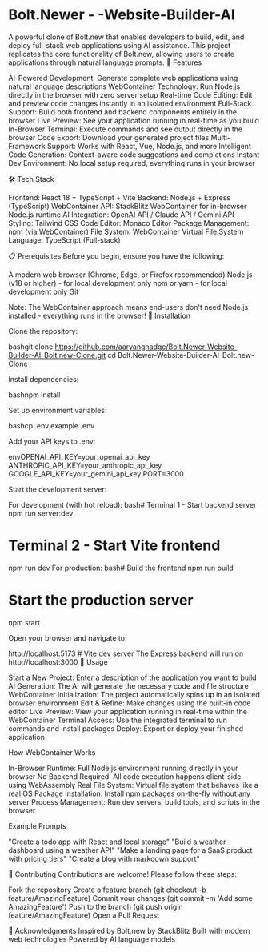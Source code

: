 # Bolt.Newer - -Website-Builder-AI
A powerful clone of Bolt.new that enables developers to build, edit, and deploy full-stack web applications using AI assistance. This project replicates the core functionality of Bolt.new, allowing users to create applications through natural language prompts.
🚀 Features

AI-Powered Development: Generate complete web applications using natural language descriptions
WebContainer Technology: Run Node.js directly in the browser with zero server setup
Real-time Code Editing: Edit and preview code changes instantly in an isolated environment
Full-Stack Support: Build both frontend and backend components entirely in the browser
Live Preview: See your application running in real-time as you build
In-Browser Terminal: Execute commands and see output directly in the browser
Code Export: Download your generated project files
Multi-Framework Support: Works with React, Vue, Node.js, and more
Intelligent Code Generation: Context-aware code suggestions and completions
Instant Dev Environment: No local setup required, everything runs in your browser

🛠️ Tech Stack

Frontend: React 18 + TypeScript + Vite
Backend: Node.js + Express (TypeScript)
WebContainer API: StackBlitz WebContainer for in-browser Node.js runtime
AI Integration: OpenAI API / Claude API / Gemini API
Styling: Tailwind CSS
Code Editor: Monaco Editor
Package Management: npm (via WebContainer)
File System: WebContainer Virtual File System
Language: TypeScript (Full-stack)

📋 Prerequisites
Before you begin, ensure you have the following:

A modern web browser (Chrome, Edge, or Firefox recommended)
Node.js (v18 or higher) - for local development only
npm or yarn - for local development only
Git

Note: The WebContainer approach means end-users don't need Node.js installed - everything runs in the browser!
🔧 Installation

Clone the repository:

bashgit clone https://github.com/aaryanghadge/Bolt.Newer-Website-Builder-AI-Bolt.new-Clone.git
cd Bolt.Newer-Website-Builder-AI-Bolt.new-Clone

Install dependencies:

bashnpm install

Set up environment variables:

bashcp .env.example .env

Add your API keys to .env:

envOPENAI_API_KEY=your_openai_api_key
ANTHROPIC_API_KEY=your_anthropic_api_key
GOOGLE_API_KEY=your_gemini_api_key
PORT=3000

Start the development server:

For development (with hot reload):
bash# Terminal 1 - Start backend server
npm run server:dev

# Terminal 2 - Start Vite frontend
npm run dev
For production:
bash# Build the frontend
npm run build

# Start the production server
npm start

Open your browser and navigate to:

http://localhost:5173  # Vite dev server
The Express backend will run on http://localhost:3000
🎯 Usage

Start a New Project: Enter a description of the application you want to build
AI Generation: The AI will generate the necessary code and file structure
WebContainer Initialization: The project automatically spins up in an isolated browser environment
Edit & Refine: Make changes using the built-in code editor
Live Preview: View your application running in real-time within the WebContainer
Terminal Access: Use the integrated terminal to run commands and install packages
Deploy: Export or deploy your finished application

How WebContainer Works

In-Browser Runtime: Full Node.js environment running directly in your browser
No Backend Required: All code execution happens client-side using WebAssembly
Real File System: Virtual file system that behaves like a real OS
Package Installation: Install npm packages on-the-fly without any server
Process Management: Run dev servers, build tools, and scripts in the browser

Example Prompts

"Create a todo app with React and local storage"
"Build a weather dashboard using a weather API"
"Make a landing page for a SaaS product with pricing tiers"
"Create a blog with markdown support"

🤝 Contributing
Contributions are welcome! Please follow these steps:

Fork the repository
Create a feature branch (git checkout -b feature/AmazingFeature)
Commit your changes (git commit -m 'Add some AmazingFeature')
Push to the branch (git push origin feature/AmazingFeature)
Open a Pull Request


🙏 Acknowledgments
Inspired by Bolt.new by StackBlitz
Built with modern web technologies
Powered by AI language models
